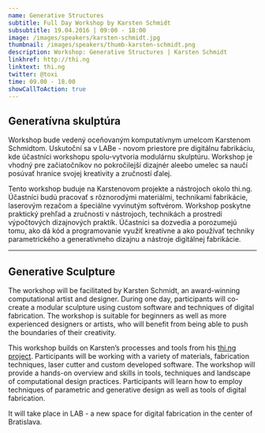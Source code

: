 ```yaml
---
name: Generative Structures
subtitle: Full Day Workshop by Karsten Schmidt
subsubtitle: 19.04.2016 | 09:00 - 18:00
image: /images/speakers/karsten-schmidt.jpg
thumbnail: /images/speakers/thumb-karsten-schmidt.png
description: Workshop: Generative Structures | Karsten Schmidt
linkhref: http://thi.ng
linktext: thi.ng
twitter: @toxi
time: 09.00 - 18.00
showCallToAction: true
---
```


## Generatívna skulptúra

Workshop bude vedený oceňovaným komputatívnym umelcom Karstenom Schmidtom. Uskutoční sa v LABe - novom priestore pre digitálnu fabrikáciu, kde účastníci workshopu spolu-vytvoria modulárnu skulptúru. Workshop je vhodný pre začiatočníkov no pokročilejší dizajnér aleebo umelec sa naučí posúvať hranice svojej kreativity a zručností ďalej. 

Tento workshop buduje na Karstenovom projekte a nástrojoch okolo thi.ng. Účastníci budú pracovať s rôznorodými materiálmi, technikami fabrikácie, laserovým rezačom a špeciálne vyvinutým softvérom. Workshop poskytne praktický prehľad a zručnosti v nástrojoch, technikách a prostredí výpočtových dizajnových praktík. Účastníci sa dozvedia a porozumejú tomu, ako dá kód a programovanie využiť kreatívne a ako používať techniky parametrického a generatívneho dizajnu a nástroje digitálnej fabrikácie. 

---

## Generative Sculpture                

The workshop will be facilitated by Karsten Schmidt, an award-winning computational artist and designer. During one day, participants will co-create a modular sculpture using custom software and techniques of digital fabrication. The workshop is suitable for beginners as well as more experienced designers or artists, who will benefit from being able to push the boundaries of their creativity.

This workshop builds on Karsten’s processes and tools from his [thi.ng project](https://thi.ng). Participants will be working with a variety of materials, fabrication techniques, laser cutter and custom developed software. The workshop will provide a hands-on overview and skills in tools, techniques and landscape of computational design practices. Participants will learn how to employ techniques of parametric and generative design as well as tools of digital fabrication. 

It will take place in LAB - a new space for digital fabrication in the center of Bratislava.
